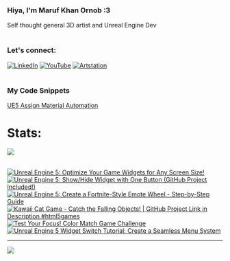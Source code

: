   ### Hiya, I'm Maruf Khan Ornob :3
  Self thought general 3D artist and Unreal Engine Dev<br><br>

### Let's connect:
[![LinkedIn](https://img.shields.io/badge/LinkedIn-%230077B5.svg?logo=linkedin&logoColor=white)](https://linkedin.com/in/ornobmk) [![YouTube](https://img.shields.io/badge/YouTube-%23FF0000.svg?logo=YouTube&logoColor=white)](https://youtube.com/@buggybug1) [![Artstation](https://img.shields.io/badge/Artstation-%2313B5EA.svg?logo=artstation&logoColor=white)](https://ornobmk.artstation.com/) <br><br>

### My Code Snippets

[UE5 Assign Material Automation](https://gist.github.com/marufx86/8299521b64e56783e67498a7212876c3)

<!--- # Daily Tools:
![Blender](https://img.shields.io/badge/blender-%23F5792A.svg?style=for-the-badge&logo=blender&logoColor=white) 
![Python](https://img.shields.io/badge/python-3670A0?style=for-the-badge&logo=python&logoColor=ffdd54)
![Unreal Engine](https://img.shields.io/badge/unrealengine-%23313131.svg?style=for-the-badge&logo=unrealengine&logoColor=white)
![C++](https://img.shields.io/badge/c++-%2300599C.svg?style=for-the-badge&logo=c%2B%2B&logoColor=white)
![Figma](https://img.shields.io/badge/figma-%23F24E1E.svg?style=for-the-badge&logo=figma&logoColor=white)
![Canva](https://img.shields.io/badge/Canva-%2300C4CC.svg?style=for-the-badge&logo=Canva&logoColor=white) 
![Adobe Photoshop](https://img.shields.io/badge/adobe%20photoshop-%2331A8FF.svg?style=for-the-badge&logo=adobe%20photoshop&logoColor=white)
![Adobe Premiere Pro](https://img.shields.io/badge/Adobe%20Premiere%20Pro-9999FF.svg?style=for-the-badge&logo=Adobe%20Premiere%20Pro&logoColor=white) -->

# Stats:
![](https://github-readme-stats.vercel.app/api/top-langs/?username=marufx86&theme=calm_pink&hide_border=true&include_all_commits=false&count_private=false&layout=compact)<br><br>

<!-- BEGIN YOUTUBE-CARDS -->
[![Unreal Engine 5: Optimize Your Game Widgets for Any Screen Size!](https://ytcards.demolab.com/?id=MInzyAGbwWM&title=Unreal+Engine+5%3A+Optimize+Your+Game+Widgets+for+Any+Screen+Size%21&lang=en&timestamp=1736618510&background_color=%230d1117&title_color=%23ffffff&stats_color=%23dedede&max_title_lines=1&width=250&border_radius=5 "Unreal Engine 5: Optimize Your Game Widgets for Any Screen Size!")](https://www.youtube.com/watch?v=MInzyAGbwWM)
[![Unreal Engine 5: Show/Hide Widget with One Button (GitHub Project Included!)](https://ytcards.demolab.com/?id=rAA8J-BjRnA&title=Unreal+Engine+5%3A+Show%2FHide+Widget+with+One+Button+%28GitHub+Project+Included%21%29&lang=en&timestamp=1736017732&background_color=%230d1117&title_color=%23ffffff&stats_color=%23dedede&max_title_lines=1&width=250&border_radius=5 "Unreal Engine 5: Show/Hide Widget with One Button (GitHub Project Included!)")](https://www.youtube.com/watch?v=rAA8J-BjRnA)
[![Unreal Engine 5: Create a Fortnite-Style Emote Wheel - Step-by-Step Guide](https://ytcards.demolab.com/?id=8qZBU5bjw_k&title=Unreal+Engine+5%3A+Create+a+Fortnite-Style+Emote+Wheel+-+Step-by-Step+Guide&lang=en&timestamp=1735419277&background_color=%230d1117&title_color=%23ffffff&stats_color=%23dedede&max_title_lines=1&width=250&border_radius=5 "Unreal Engine 5: Create a Fortnite-Style Emote Wheel - Step-by-Step Guide")](https://www.youtube.com/watch?v=8qZBU5bjw_k)
[![Kawaii Cat Game - Catch the Falling Objects! | GitHub Project Link in Description #html5games](https://ytcards.demolab.com/?id=m4LGR7DFew8&title=Kawaii+Cat+Game+-+Catch+the+Falling+Objects%21+%7C+GitHub+Project+Link+in+Description+%23html5games&lang=en&timestamp=1735234842&background_color=%230d1117&title_color=%23ffffff&stats_color=%23dedede&max_title_lines=1&width=250&border_radius=5 "Kawaii Cat Game - Catch the Falling Objects! | GitHub Project Link in Description #html5games")](https://www.youtube.com/watch?v=m4LGR7DFew8)
[![Test Your Focus! Color Match Game Challenge](https://ytcards.demolab.com/?id=NvY6hlLJFOo&title=Test+Your+Focus%21+Color+Match+Game+Challenge&lang=en&timestamp=1734592208&background_color=%230d1117&title_color=%23ffffff&stats_color=%23dedede&max_title_lines=1&width=250&border_radius=5 "Test Your Focus! Color Match Game Challenge")](https://www.youtube.com/watch?v=NvY6hlLJFOo)
[![Unreal Engine 5 Widget Switch Tutorial: Create a Seamless Menu System](https://ytcards.demolab.com/?id=aX7W1dKOGcU&title=Unreal+Engine+5+Widget+Switch+Tutorial%3A+Create+a+Seamless+Menu+System&lang=en&timestamp=1733601459&background_color=%230d1117&title_color=%23ffffff&stats_color=%23dedede&max_title_lines=1&width=250&border_radius=5 "Unreal Engine 5 Widget Switch Tutorial: Create a Seamless Menu System")](https://www.youtube.com/watch?v=aX7W1dKOGcU)
<!-- END YOUTUBE-CARDS -->


---
[![](https://visitcount.itsvg.in/api?id=marufx86&icon=1&color=0)](https://visitcount.itsvg.in)

<!-- Proudly created with GPRM ( https://gprm.itsvg.in ) -->
